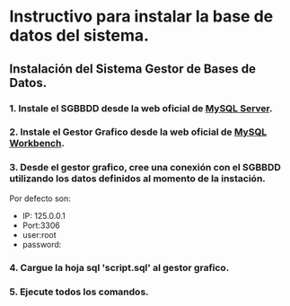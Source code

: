 # Instructivo para instalar la base de datos del sistema.

## Instalación del Sistema Gestor de Bases de Datos.

### 1. Instale el SGBBDD desde la web oficial de [MySQL Server](https://dev.mysql.com/downloads/mysql/).

### 2. Instale el Gestor Grafico desde la web oficial de [MySQL Workbench](https://dev.mysql.com/downloads/workbench/).

### 3. Desde el gestor grafico, cree una conexión con el SGBBDD utilizando los datos definidos al momento de la instación.

Por defecto son:
* IP: 125.0.0.1
* Port:3306
* user:root
* password:

### 4. Cargue la hoja sql 'script.sql' al gestor grafico.

### 5. Ejecute todos los comandos.
